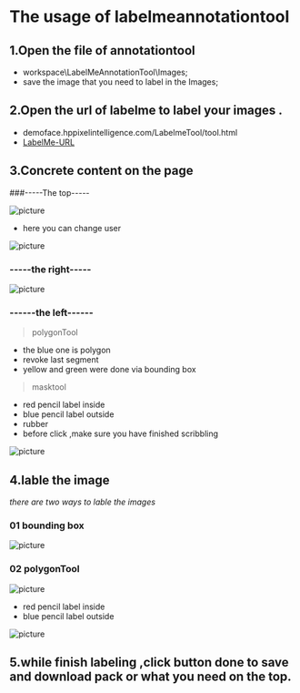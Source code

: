 # The  usage of labelmeannotationtool

## 1.Open the file of annotationtool 

* workspace\LabelMeAnnotationTool\Images;
*  save the image that you need to label in the Images;

## 2.Open the url of labelme to label your images .
* demoface.hppixelintelligence.com/LabelmeTool/tool.html
* [LabelMe-URL](demoface.hppixelintelligence.com/LabelmeTool/tool.html)

## 3.Concrete content on the page

###-----The top-----

![picture](screenimage/top01.png)

* here you can change user

![picture](screenimage/top02.png)

### -----the right-----
![picture](screenimage/right-01.png)

### ------the left------
> polygonTool 

* the blue one is polygon
* revoke last segment
* yellow and green  were done via bounding box

> masktool

* red pencil label inside
* blue pencil label outside
* rubber
* before click ,make sure you have finished scribbling 

![picture](screenimage/left.png)

## 4.lable the image
*there are two ways to lable the images*

### 01 bounding box
![picture](screenimage/object.png)
### 02 polygonTool
![picture](screenimage/object02.png)

* red pencil label inside
* blue pencil label outside

![picture](screenimage/object03.png)

## 5.while finish labeling ,click  button done to save  and download pack or what you need on the top.
